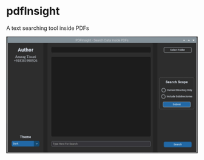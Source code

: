 # pdfInsight
A text searching tool inside PDFs
<p align="center"><img src= "screenshots/image.jpg"/></p>
